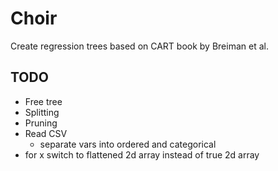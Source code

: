 # Choir

Create regression trees based on CART book by Breiman et al.

## TODO

- Free tree
- Splitting
- Pruning
- Read CSV
	- separate vars into ordered and categorical
- for x switch to flattened 2d array instead of true 2d array
